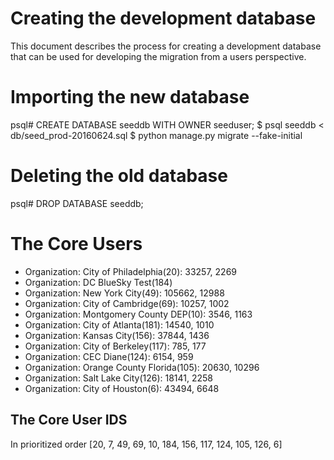 # Creating the development database

This document describes the process for creating a development
database that can be used for developing the migration from a users
perspective.

# Importing the new database

   psql# CREATE DATABASE seeddb WITH OWNER seeduser;
   $ psql seeddb < db/seed_prod-20160624.sql
   $ python manage.py migrate --fake-initial

# Deleting the old database

   psql# DROP DATABASE seeddb;

# The Core Users
   - Organization: City of Philadelphia(20): 33257, 2269
   - Organization: DC BlueSky Test(184)
   - Organization: New York City(49): 105662, 12988
   - Organization: City of Cambridge(69): 10257, 1002
   - Organization: Montgomery County DEP(10): 3546, 1163
   - Organization: City of Atlanta(181): 14540, 1010
   - Organization: Kansas City(156): 37844, 1436
   - Organization: City of Berkeley(117): 785, 177
   - Organization: CEC Diane(124): 6154, 959
   - Organization: Orange County Florida(105): 20630, 10296
   - Organization: Salt Lake City(126): 18141, 2258
   - Organization: City of Houston(6): 43494, 6648




## The Core User IDS
In prioritized order
[20, 7, 49, 69, 10, 184, 156, 117, 124, 105, 126, 6]
